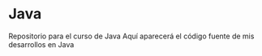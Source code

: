 # Java
Repositorio para el curso de Java
Aquí aparecerá el código fuente de mis desarrollos en Java
